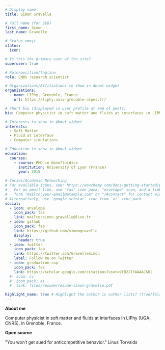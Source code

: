 ```yaml
---
# Display name
title: Simon Gravelle

# Full name (for SEO)
first_name: Simon
last_name: Gravelle

# Status emoji
status:
  icon:

# Is this the primary user of the site?
superuser: true

# Role/position/tagline
role: CNRS research scientist

# Organizations/Affiliations to show in About widget
organizations:
  - name: LIPhy, Grenoble, France
    url: https://liphy.univ-grenoble-alpes.fr/

# Short bio (displayed in user profile at end of posts)
bio: Computer physicist in soft matter and fluids at interfaces in LIPhy (UGA, CNRS), in Grenoble, France.

# Interests to show in About widget
interests:
  - Soft Matter
  - Fluid at interface
  - Computer simulations

# Education to show in About widget
education:
  courses:
    - course: PhD in Nanofluidics
      institution: University of Lyon (France)
      year: 2015

# Social/Academic Networking
# For available icons, see: https://wowchemy.com/docs/getting-started/page-builder/#icons
#   For an email link, use "fas" icon pack, "envelope" icon, and a link in the
#   form "mailto:your-email@example.com" or "/#contact" for contact widget.
# Alternatively, use `google-scholar` icon from `ai` icon pack
social:
  - icon: envelope
    icon_pack: fas
    link: mailto:simon.gravelle@live.fr
  - icon: github
    icon_pack: fab
    link: https://github.com/simongravelle
    display:
      header: true
  - icon: twitter
    icon_pack: fab
    link: https://twitter.com/GravelleSimon
    label: Follow me on Twitter
  - icon: graduation-cap
    icon_pack: fas
    link: https://scholar.google.com/citations?user=9fD2JlYAAAAJ&hl
  #- icon: cv
  #  icon_pack: ai
  #  link: files/resume/resume-simon-gravelle.pdf

highlight_name: true # Highlight the author in author lists? (true/false)
---
```


**About me**

Computer physicist in soft matter and fluids at interfaces in LIPhy (UGA, CNRS), in Grenoble, France.

**Open source**

"You won’t get sued for anticompetitive behavior." Linus Torvalds
